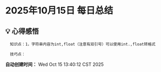 # 2025年10月15日 每日总结


## 💡 心得感悟
      知识点：1，字符串内容为int,float（注意有双引号）可以使用int.,float转格式
             
      技巧点：



**自动创建时间：** Wed Oct 15 13:40:12 CST 2025
